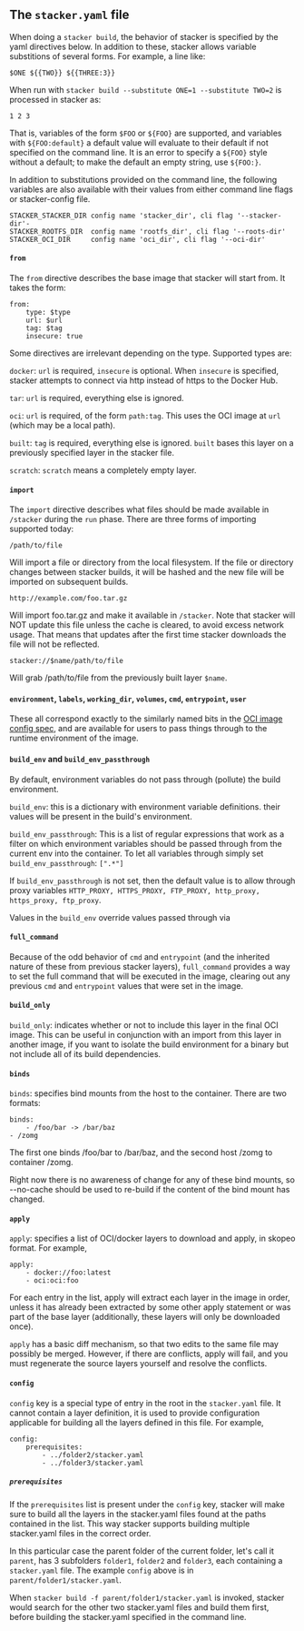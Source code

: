 ## The `stacker.yaml` file

When doing a `stacker build`, the behavior of stacker is specified by the yaml
directives below. In addition to these, stacker allows variable substitions of
several forms. For example, a line like:

    $ONE ${{TWO}} ${{THREE:3}}

When run with `stacker build --substitute ONE=1 --substitute TWO=2` is
processed in stacker as:

    1 2 3

That is, variables of the form `$FOO` or `${FOO}` are supported, and variables
with `${FOO:default}` a default value will evaluate to their default if not
specified on the command line. It is an error to specify a `${FOO}` style
without a default; to make the default an empty string, use `${FOO:}`.

In addition to substitutions provided on the command line, the following
variables are also available with their values from either command
line flags or stacker-config file.

    STACKER_STACKER_DIR config name 'stacker_dir', cli flag '--stacker-dir'-
    STACKER_ROOTFS_DIR  config name 'rootfs_dir', cli flag '--roots-dir'
    STACKER_OCI_DIR     config name 'oci_dir', cli flag '--oci-dir'

#### `from`

The `from` directive describes the base image that stacker will start from. It
takes the form:

    from:
        type: $type
        url: $url
        tag: $tag
        insecure: true

Some directives are irrelevant depending on the type. Supported types are:

`docker`: `url` is required, `insecure` is optional. When `insecure` is
specified, stacker attempts to connect via http instead of https to the Docker
Hub.

`tar`: `url` is required, everything else is ignored.

`oci`: `url` is required, of the form `path:tag`. This uses the OCI image at
`url` (which may be a local path).

`built`: `tag` is required, everything else is ignored. `built` bases this
layer on a previously specified layer in the stacker file.

`scratch`: `scratch` means a completely empty layer.

#### `import`

The `import` directive describes what files should be made available in
`/stacker` during the `run` phase. There are three forms of importing supported
today:

    /path/to/file

Will import a file or directory from the local filesystem. If the file or
directory changes between stacker builds, it will be hashed and the new file
will be imported on subsequent builds.

    http://example.com/foo.tar.gz

Will import foo.tar.gz and make it available in `/stacker`. Note that stacker
will NOT update this file unless the cache is cleared, to avoid excess network
usage. That means that updates after the first time stacker downloads the file
will not be reflected.

    stacker://$name/path/to/file

Will grab /path/to/file from the previously built layer `$name`.

#### `environment`, `labels`, `working_dir`, `volumes`, `cmd`, `entrypoint`, `user`

These all correspond exactly to the similarly named bits in the [OCI image
config
spec](https://github.com/opencontainers/image-spec/blob/master/config.md#properties),
and are available for users to pass things through to the runtime environment
of the image.

#### `build_env` and `build_env_passthrough`

By default, environment variables do not pass through (pollute) the
build environment.

`build_env`: this is a dictionary with environment variable definitions.
   their values will be present in the build's environment.

`build_env_passthrough`: This is a list of regular expressions that work as a
filter on which environment variables should be passed through from the current
env into the container.  To let all variables through simply set
`build_env_passthrough`: `[".*"]`

If `build_env_passthrough` is not set, then the default value is to allow
through proxy variables `HTTP_PROXY, HTTPS_PROXY, FTP_PROXY, http_proxy,
https_proxy, ftp_proxy`.

Values in the `build_env` override values passed through via

#### `full_command`

Because of the odd behavior of `cmd` and `entrypoint` (and the inherited nature
of these from previous stacker layers), `full_command` provides a way to set
the full command that will be executed in the image, clearing out any previous
`cmd` and `entrypoint` values that were set in the image.

#### `build_only`

`build_only`: indicates whether or not to include this layer in the final OCI
image. This can be useful in conjunction with an import from this layer in
another image, if you want to isolate the build environment for a binary but
not include all of its build dependencies.

#### `binds`

`binds`: specifies bind mounts from the host to the container. There are two formats:

    binds:
        - /foo/bar -> /bar/baz
	- /zomg

The first one binds /foo/bar to /bar/baz, and the second host /zomg to
container /zomg.

Right now there is no awareness of change for any of these bind mounts, so
--no-cache should be used to re-build if the content of the bind mount has
changed.

#### `apply`

`apply`: specifies a list of OCI/docker layers to download and apply, in skopeo
format. For example,

    apply:
        - docker://foo:latest
        - oci:oci:foo

For each entry in the list, apply will extract each layer in the image in
order, unless it has already been extracted by some other apply statement or
was part of the base layer (additionally, these layers will only be downloaded
once).

`apply` has a basic diff mechanism, so that two edits to the same file may
possibly be merged. However, if there are conflicts, apply will fail, and you
must regenerate the source layers yourself and resolve the conflicts.

#### `config`

`config` key is a special type of entry in the root in the `stacker.yaml` file.
It cannot contain a layer definition, it is used to provide configuration
applicable for building all the layers defined in this file. For example,

    config:
        prerequisites:
            - ../folder2/stacker.yaml
            - ../folder3/stacker.yaml

##### `prerequisites`

If the `prerequisites` list is present under the `config` key, stacker will
make sure to build all the layers in the stacker.yaml files found at the paths
contained in the list. This way stacker supports building multiple
stacker.yaml files in the correct order.

In this particular case the parent folder of the current folder, let's call it
`parent`, has 3 subfolders `folder1`, `folder2` and `folder3`, each containing a
`stacker.yaml` file. The example `config` above is in `parent/folder1/stacker.yaml`.

When `stacker build -f parent/folder1/stacker.yaml` is invoked, stacker would search
for the other two stacker.yaml files and build them first, before building
the stacker.yaml specified in the command line.

